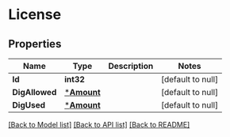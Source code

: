 # License

## Properties
Name | Type | Description | Notes
------------ | ------------- | ------------- | -------------
**Id** | **int32** |  | [default to null]
**DigAllowed** | [***Amount**](amount.md) |  | [default to null]
**DigUsed** | [***Amount**](amount.md) |  | [default to null]

[[Back to Model list]](../README.md#documentation-for-models) [[Back to API list]](../README.md#documentation-for-api-endpoints) [[Back to README]](../README.md)


